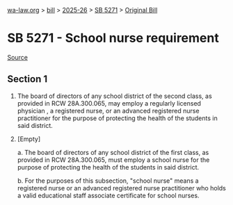 [wa-law.org](/) > [bill](/bill/) > [2025-26](/bill/2025-26/) > [SB 5271](/bill/2025-26/sb/5271/) > [Original Bill](/bill/2025-26/sb/5271/1/)

# SB 5271 - School nurse requirement

[Source](http://lawfilesext.leg.wa.gov/biennium/2025-26/Pdf/Bills/Senate%20Bills/5271.pdf)

## Section 1
1. The board of directors of any school district of the second class, as provided in RCW 28A.300.065, may employ a regularly licensed physician , a registered nurse, or an advanced registered nurse practitioner for the purpose of protecting the health of the students in said district.

2. [Empty]

    a. The board of directors of any school district of the first class, as provided in RCW 28A.300.065, must employ a school nurse for the purpose of protecting the health of the students in said district.

    b. For the purposes of this subsection, "school nurse" means a registered nurse or an advanced registered nurse practitioner who holds a valid educational staff associate certificate for school nurses.
